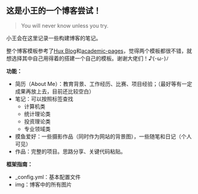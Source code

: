 ## 这是小王的一个博客尝试！

> You will never know unless you try.



小王会在这里记录一些构建博客的笔记。

整个博客模板参考了[Hux Blog](https://huangxuan.me)和[academic-pages](https://github.com/academicpages/academicpages.github.io)，觉得两个模板都很不错，就想选择其中自己用得着的搭建一个自己的模板。谢谢大佬们！♪(･ω･)ﾉ



**功能：**

- 简历（About Me）：教育背景、工作经历、比赛、项目经验；（最好等有一定成果再放上去，目前还比较空白）
- 笔记：可以按照标签查找
  - 计算机类
  - 统计理论类
  - 投资理论类
  - 专业领域类
- 摸鱼爱好：一些摄影作品（同时作为网站的背景图），一些随笔和日记（个人可见）
- 作品：完整的项目。思路分享、关键代码粘贴。



**框架指南：**

- _config.yml：基本配置文件
- img：博客中的所有图片